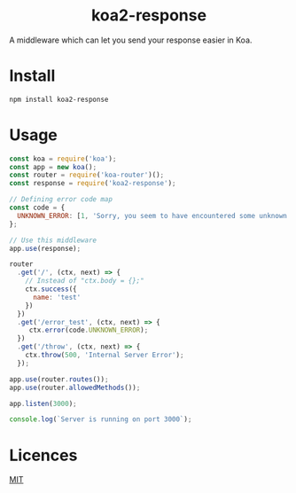 <h1 align="center">koa2-response</h1>
A middleware which can let you send your response easier in Koa.

Install
=
```bash
npm install koa2-response
```

Usage
=
```javascript
const koa = require('koa');
const app = new koa();
const router = require('koa-router')();
const response = require('koa2-response');

// Defining error code map
const code = {
  UNKNOWN_ERROR: [1, 'Sorry, you seem to have encountered some unknown errors.']
};

// Use this middleware
app.use(response);

router
  .get('/', (ctx, next) => {
    // Instead of "ctx.body = {};"
    ctx.success({
      name: 'test'
    })
  })
  .get('/error_test', (ctx, next) => {
     ctx.error(code.UNKNOWN_ERROR);
  })
  .get('/throw', (ctx, next) => {
    ctx.throw(500, 'Internal Server Error');
  });

app.use(router.routes());
app.use(router.allowedMethods());

app.listen(3000);

console.log(`Server is running on port 3000`);
```
     
Licences
=
[MIT](https://github.com/detectiveHLH/koa2-response/blob/master/LICENSE)
